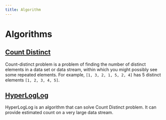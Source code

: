 ```yaml
---
title: Algorithm
---
```


# Algorithms

## [Count Distinct](/count-distinct.html)

Count-distinct problem is a problem of finding the number of distinct elements in a data set or data stream, within which you might possibly see some repeated elements. For example, `[1, 3, 2, 1, 5, 2, 4]` has 5 distinct elements `[1, 2, 3, 4, 5]`.

## [HyperLogLog](/hyperloglog.html)

HyperLogLog is an algorithm that can solve Count Distinct problem. It can provide estimated count on a very large data stream.
